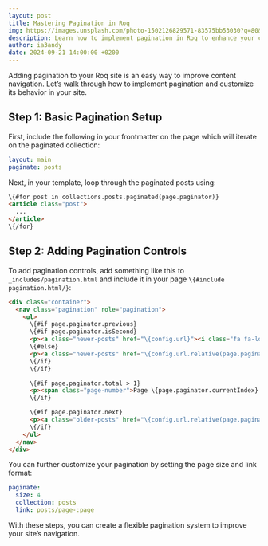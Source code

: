 ```yaml
---
layout: post
title: Mastering Pagination in Roq
img: https://images.unsplash.com/photo-1502126829571-83575bb53030?q=80&w=3474&auto=format&fit=crop&ixlib=rb-4.0.3&ixid=M3wxMjA3fDB8MHxwaG90by1wYWdlfHx8fGVufDB8fHx8fA%3D%3D
description: Learn how to implement pagination in Roq to enhance your content navigation. This article walks through the process of adding pagination, configuring page size, and customizing links.
author: ia3andy
date: 2024-09-21 14:00:00 +0200
---
```


Adding pagination to your Roq site is an easy way to improve content navigation. Let’s walk through how to implement pagination and customize its behavior in your site.

## Step 1: Basic Pagination Setup

First, include the following in your frontmatter on the page which will iterate on the paginated collection:

```yaml
layout: main
paginate: posts
```

Next, in your template, loop through the paginated posts using:

```html
\{#for post in collections.posts.paginated(page.paginator)}
<article class="post">
  ...
</article>
\{/for}
```

## Step 2: Adding Pagination Controls

To add pagination controls, add something like this to `_includes/pagination.html` and include it in your page `\{#include pagination.html/}`:

```html
<div class="container">
  <nav class="pagination" role="pagination">
    <ul>
      \{#if page.paginator.previous}
      \{#if page.paginator.isSecond}
      <p><a class="newer-posts" href="\{config.url}"><i class="fa fa-long-arrow-left" aria-hidden="true"></i></a></p>
      \{#else}
      <p><a class="newer-posts" href="\{config.url.relative(page.paginator.previous)}/"><i class="fa fa-long-arrow-left" aria-hidden="true"></i></a></p>
      \{/if}
      \{/if}

      \{#if page.paginator.total > 1}
      <p><span class="page-number">Page \{page.paginator.currentIndex} of \{page.paginator.total}</span></p>
      \{/if}

      \{#if page.paginator.next}
      <p><a class="older-posts" href="\{config.url.relative(page.paginator.next)}"><i class="fa fa-long-arrow-right" aria-hidden="true"></i></a></p>
      \{/if}
    </ul>
  </nav>
</div>
```

You can further customize your pagination by setting the page size and link format:
```yaml
paginate: 
  size: 4
  collection: posts
  link: posts/page-:page
```

With these steps, you can create a flexible pagination system to improve your site’s navigation.

